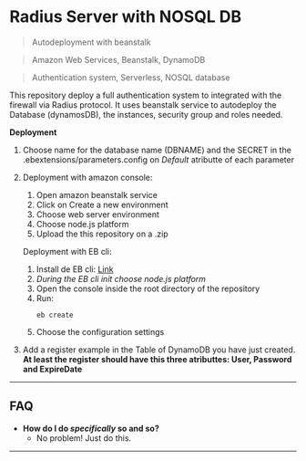# Radius Server with NOSQL DB

> Autodeployment with beanstalk

> Amazon Web Services, Beanstalk, DynamoDB

> Authentication system, Serverless, NOSQL database

This repository deploy a full authentication system to integrated with the firewall via Radius protocol. It uses beanstalk service to autodeploy the Database (dynamosDB), the instances, security group and roles needed. 

**Deployment**

1. Choose name for the database name (DBNAME) and the SECRET in the .ebextensions/parameters.config on *Default* atributte of each parameter

2. Deployment with amazon console:
    1. Open amazon beanstalk service
    2. Click on Create a new environment
    3. Choose web server environment
    4. Choose node.js platform
    5. Upload the this repository on a .zip

   Deployment with EB cli:
    1. Install de EB cli: [Link](https://docs.aws.amazon.com/es_es/elasticbeanstalk/latest/dg/eb-cli3.html)
    2. *During the EB cli init choose node.js platform*
    3. Open the console inside the root directory of the repository
    4. Run:
        ```
        eb create
        ```
    5. Choose the configuration settings

3. Add a register example in the Table of DynamoDB you have just created. **At least the register should have this three atributtes: User, Password and ExpireDate**
---

## FAQ

- **How do I do *specifically* so and so?**
    - No problem! Just do this.

---